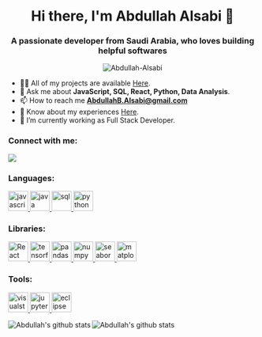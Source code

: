 <h1 align="center"> Hi there, I'm Abdullah Alsabi 👋</h1>
<h3 align="center">A passionate developer from Saudi Arabia, who loves building helpful softwares</h3>

<p align="middle"><img src="https://github-profile-trophy.vercel.app/?username=Abdullah-Alsabi&margin-w=15&margin-h=15" alt="Abdullah-Alsabi" /></p>

- 👨‍💻 All of my projects are available [Here](https://github.com/Abdullah-Alsabi?tab=repositories).
- 💬 Ask me about **JavaScript, SQL, React, Python, Data Analysis**.
- 📫 How to reach me **AbdullahB.Alsabi@gmail.com**
- 📄 Know about my experiences [Here](https://www.linkedin.com/in/Abdullah-Alsabi/).
- 🌱 I’m currently working as Full Stack Developer.

<h3 align="left">Connect with me:</h3>
<p align="left">
<a href="https://www.linkedin.com/in/Abdullah-Alsabi/" target="blank"><img src="https://img.icons8.com/color/48/000000/linkedin.png"/></a>
</p>


<h3 align="left">Languages:</h3>
<p align="left">
<a href="  https://www.javascript.com/" target="_blank"> <img src="https://img.icons8.com/color/452/javascript--v1.png" alt="javascript" width="40" height="40"/> </a>
<a href="https://www.java.com" target="_blank"> <img src="https://img.icons8.com/color/48/000000/java-coffee-cup-logo.png" alt="java" width="40" height="40"/> </a>
<a href="https://www.mysql.com/" target="_blank"> <img src="https://img.icons8.com/wired/64/4a90e2/sql.png" alt="sql" width="40" height="40"/> </a>
<a href="https://www.python.org" target="_blank"> <img src="https://img.icons8.com/color/48/4a90e2/python.png" alt="python" width="40" height="40"/> </a>
  
  
<h3 align="left">Libraries:</h3>
<p align="left">
<a href="https://reactjs.org/" target="_blank"> <img src="https://upload.wikimedia.org/wikipedia/commons/thumb/a/a7/React-icon.svg/1280px-React-icon.svg.png" alt="React" width="40" height="40"/> </a>
<a href="https://expressjs.com/" target="_blank"> <img src="https://img1.pnghut.com/15/23/0/azs4ZkeRu7/expressjs-web-application-text-javascript-mongodb.jpg" alt="tensorflow" width="40" height="40"/> </a>
<a href="https://pandas.pydata.org/" target="_blank"> <img src="https://cdn.shortpixel.ai/spai/q_lossy+ret_img/https://numfocus.org/wp-content/uploads/2016/07/pandas-logo-300.png" alt="pandas" width="40" height="40"/> </a>
 <a href="https://numpy.org/" target="_blank"> <img src="https://user-images.githubusercontent.com/50221806/86498201-a8bd8680-bd39-11ea-9d08-66b610a8dc01.png" alt="numpy" width="40" height="40"/> </a>
 <a href="https://seaborn.pydata.org/" target="_blank"> <img src="https://seaborn.pydata.org/_static/logo-wide-lightbg.svg" alt="seaborn" width="40" height="40"/> </a>
 <a href="https://matplotlib.org/" target="_blank"> <img src="https://matplotlib.org/_static/logo2_compressed.svg" alt="matplotlib" width="40" height="40"/> </a>
</p>


<h3 align="left">Tools:</h3>
<p align="left">
  <a href="https://code.visualstudio.com/" target="_blank">
 <img src="https://upload.wikimedia.org/wikipedia/commons/thumb/9/9a/Visual_Studio_Code_1.35_icon.svg/512px-Visual_Studio_Code_1.35_icon.svg.png" alt="visualstudiocode" width="40" height="40"/> </a>
<a href="https://jupyter.org/" target="_blank"> <img src="https://upload.wikimedia.org/wikipedia/commons/3/38/Jupyter_logo.svg" alt="jupyter" width="40" height="40"/> </a>
<a href="https://www.eclipse.org" target="_blank"> <img src="https://cdn.freebiesupply.com/logos/large/2x/eclipse-11-logo-png-transparent.png" alt="eclipse" width="40" height="40"/> </a>
</p>


<p>
<a src="https://github.com/Abdullah-Alsabi">
<img align="left" src="https://github-readme-stats.vercel.app/api?username=Abdullah-Alsabi&show_icons=true&theme=light&line_height=27&count_private=true" alt="Abdullah's github stats"/>
</a>
</p>
<p>
<a src="https://github.com/Abdullah-Alsabi">
<img align="left" src="https://github-readme-stats.vercel.app/api/top-langs/?username=Abdullah-Alsabi" alt="Abdullah's github stats"/>
</a>
</p>
